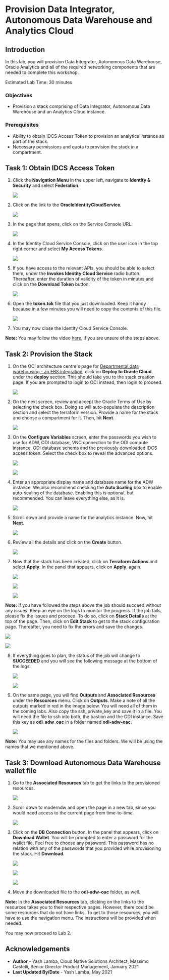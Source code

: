 # Provision Data Integrator, Autonomous Data Warehouse and Analytics Cloud

## Introduction

In this lab, you will provision Data Integrator, Autonomous Data Warehouse, Oracle Analytics and all of the required networking components that are needed to complete this workshop.

Estimated Lab Time: 30 minutes

### Objectives

- Provision a stack comprising of Data Integrator, Autonomous Data Warehouse and an Analytics Cloud instance.

### Prerequisites

- Ability to obtain IDCS Access Token to provision an analytics instance as part of the stack.
- Necessary permissions and quota to provision the stack in a compartment.

## Task 1: Obtain IDCS Access Token

1. Click the **Navigation Menu** in the upper left, navigate to **Identity & Security** and select **Federation**.

	![](https://raw.githubusercontent.com/oracle/learning-library/master/common/images/console/id-federation.png " ")	

3. Click on the link to the **OracleIdentityCloudService**.

    ![](./images/1.3.png " ")

4. In the page that opens, click on the Service Console URL.

    ![](./images/1.4.png " ")

5. In the Identity Cloud Service Console, click on the user icon in the top right corner and select **My Access Tokens**.

    ![](./images/1.5.png " ")

6. If you have access to the relevant APIs, you should be able to select them, under the **Invokes Identity Cloud Service** radio button. Thereafter, enter the duration of validity of the token in minutes and click on the **Download Token** button.

    ![](./images/1.6.png " ")

7. Open the **token.tok** file that you just downloaded. Keep it handy because in a few minutes you will need to copy the contents of this file.

    ![](./images/1.7.png " ")

8. You may now close the Identity Cloud Service Console.

**Note:** You may follow the video [here](https://objectstorage.us-ashburn-1.oraclecloud.com/p/OVQA-GCUjlO9VwEdWqHSre02rNj4K6wZ3VsacpzsXNg/n/oradbclouducm/b/bucket-20200907-1650/o/mdw%20-%20idcs.mp4), if you are unsure of the steps above.

## Task 2: Provision the Stack

1. On the OCI architecture centre's page for [Departmental data warehousing - an EBS integration](https://docs.oracle.com/en/solutions/oci-ebs-analysis/index.html#GUID-A8644D8A-54F2-4015-90F1-7727C68E40CD), click on **Deploy to Oracle Cloud** under the **deploy** section. This should take you to the stack creation page. If you are prompted to login to OCI instead, then login to proceed.

    ![](./images/1.13.png " ")

2. On the next screen, review and accept the Oracle Terms of Use by selecting the check box. Doing so will auto-populate the description section and select the terraform version. Provide a name for the stack and choose a compartment for it. Then, hit **Next**.

    ![](./images/1.17.png " ")

3. On the **Configure Variables** screen, enter the passwords you wish to use for ADW, ODI database, VNC connection to the ODI compute instance, ODI database schema and the previously downloaded IDCS access token. Select the check box to reveal the advanced options.

    ![](./images/1.18.png " ")

    ![](./images/1.19.png " ")

4. Enter an appropriate display name and database name for the ADW instance. We also recommend checking the **Auto Scaling** box to enable auto-scaling of the database. Enabling this is optional, but recommended. You can leave everything else, as it is.

    ![](./images/1.20.png " ")
    
5. Scroll down and provide a name for the analytics instance. Now, hit **Next**.

    ![](./images/1.21.png " ")

6. Review all the details and click on the **Create** button.

    ![](./images/1.22.png " ")
    
7. Now that the stack has been created, click on **Terraform Actions** and select **Apply**. In the panel that appears, click on **Apply**, again.

    ![](./images/1.23.png " ")
    
    ![](./images/1.24.png " ")
    
    ![](./images/1.25.png " ")

**Note:**  If you have followed the steps above the job should succeed without any issues. Keep an eye on the logs to monitor the progress. If the job fails, please fix the issues and proceed. To do so, click on **Stack Details** at the top of the page. Then, click on **Edit Stack** to get to the stack configuration page. Thereafter, you need to fix the errors and save the changes.

![](./images/1.26.png " ")
    
![](./images/1.27.png " ")

8. If everything goes to plan, the status of the job will change to **SUCCEEDED** and you will see the following message at the bottom of the logs.

    ![](./images/1.28.png " ")
    
    ![](./images/1.29.png " ")

9. On the same page, you will find **Outputs** and **Associated Resources** under the **Resources** menu. Click on **Outputs**. Make a note of all the outputs marked in red in the image below. You will need all of them in the coming labs. Also copy the ssh\_private\_key and save it in a file. You will need the file to ssh into both, the bastion and the ODI instance. Save this key as **odi\_adw\_oac** in a folder named **odi-adw-oac**.

    ![](./images/1.30.png " ")
    
**Note:** You may use any names for the files and folders. We will be using the names that we mentioned above.

## Task 3: Download Autonomous Data Warehouse wallet file

1. Go to the **Associated Resources** tab to get the links to the provisioned resources.

    ![](./images/1.31.png " ")

2. Scroll down to moderndw and open the page in a new tab, since you would need access to the current page from time-to-time.

    ![](./images/1.32.png " ")
  
3. Click on the **DB Connection** button. In the panel that appears, click on **Download Wallet**. You will be prompted to enter a password for the wallet file. Feel free to choose any password. This password has no relation with any of the passwords that you provided while provisioning the stack. Hit **Download**.

    ![](./images/1.33.png " ")
    
    ![](./images/1.34.png " ")
    
    ![](./images/1.35.png " ")

4. Move the downloaded file to the **odi-adw-oac** folder, as well.

**Note:** In the **Associated Resources** tab, clicking on the links to the resources takes you to their respective pages. However, there could be some resources that do not have links. To get to those resources, you will have to use the navigation menu. The instructions will be provided when needed. 

You may now proceed to Lab 2.

## Acknowledgements
- **Author** - Yash Lamba, Cloud Native Solutions Architect, Massimo Castelli, Senior Director Product Management, January 2021
- **Last Updated By/Date** - Yash Lamba, May 2021

